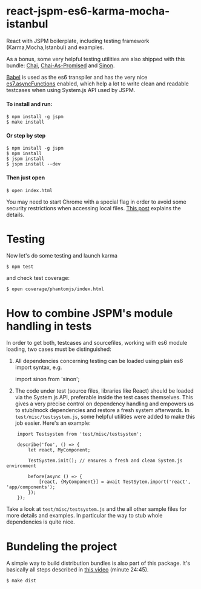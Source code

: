 # react-jspm-es6-karma-mocha-istanbul
React with JSPM boilerplate, including testing framework (Karma,Mocha,Istanbul) and examples.

As a bonus, some very helpful testing utilities are also shipped with this bundle: [Chai](http://chaijs.com/), [Chai-As-Promised](https://github.com/domenic/chai-as-promised/) and [Sinon](http://sinonjs.org/).

[Babel](https://babeljs.io/) is used as the es6 transpiler and has the very nice [es7.asyncFunctions](https://github.com/lukehoban/ecmascript-asyncawait) enabled, which help a lot to write clean and readable testcases when using System.js API used by JSPM.

#### To install and run:

	$ npm install -g jspm
	$ make install

#### Or step by step

	$ npm install -g jspm
	$ npm install
	$ jspm install
	$ jspm install --dev

#### Then just open

	$ open index.html

You may need to start Chrome with a special flag in order to avoid some security restrictions when accessing local files. [This post](http://stackoverflow.com/questions/4819060/allow-google-chrome-to-use-xmlhttprequest-to-load-a-url-from-a-local-file) explains the details.

# Testing

Now let's do some testing and launch karma

	$ npm test
	
and check test coverage:

	$ open coverage/phantomjs/index.html

# How to combine JSPM's module handling in tests

In order to get both, testcases and sourcefiles, working with es6 module loading, two cases must be distinguished:

1. All dependencies concerning testing can be loaded using plain es6 import syntax, e.g.

	import sinon from 'sinon';

2. The code under test (source files, libraries like React) should be loaded via the System.js API, preferable inside the test cases themselves. This gives a very precise control on dependency handling and empowers us to stub/mock dependencies and restore a fresh system afterwards. In `test/misc/testsystem.js`, some helpful utilities were added to make this job easier. Here's an example:
```
	import Testsystem from 'test/misc/testsystem';

	describe('foo', () => {
		let react, MyComponent;

		TestSystem.init(); // ensures a fresh and clean System.js environment

		before(async () => {
			[react, {MyComponent}] = await TestSytem.import('react', 'app/components');
		});
	});
```
Take a look at `test/misc/testsystem.js` and the all other sample files for more details and examples. In particular the way to stub whole dependencies is quite nice.

# Bundeling the project

A simple way to build distribution bundles is also part of this package. It's basically all steps described in [this video](https://www.youtube.com/watch?v=NpMnRifyGyw) (minute 24:45).

	$ make dist
